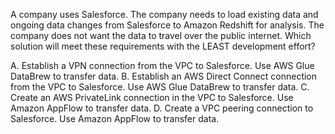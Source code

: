 A company uses Salesforce. The company needs to load existing data and ongoing data changes from Salesforce to Amazon Redshift for analysis. The company does not want the data to travel over the public internet. Which solution will meet these requirements with the LEAST development effort? 

A. Establish a VPN connection from the VPC to Salesforce. Use AWS Glue DataBrew to transfer data. 
B. Establish an AWS Direct Connect connection from the VPC to Salesforce. Use AWS Glue DataBrew to transfer data. 
C. Create an AWS PrivateLink connection in the VPC to Salesforce. Use Amazon AppFlow to transfer data. 
D. Create a VPC peering connection to Salesforce. Use Amazon AppFlow to transfer data.
